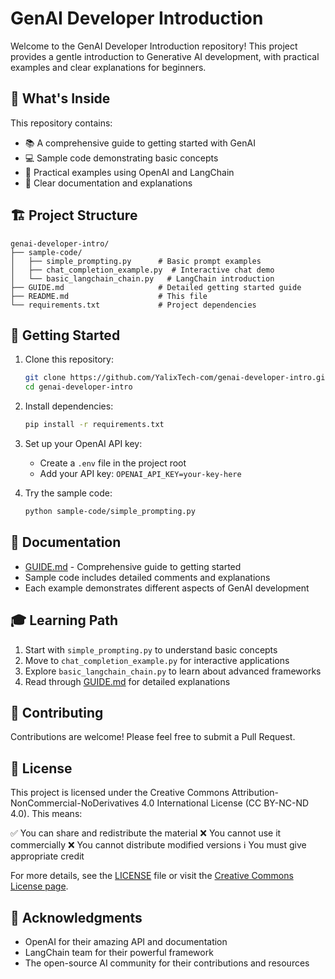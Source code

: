 # GenAI Developer Introduction

Welcome to the GenAI Developer Introduction repository! This project provides a gentle introduction to Generative AI development, with practical examples and clear explanations for beginners.

## 🚀 What's Inside

This repository contains:

- 📚 A comprehensive guide to getting started with GenAI
- 💻 Sample code demonstrating basic concepts
- 🔧 Practical examples using OpenAI and LangChain
- 📝 Clear documentation and explanations

## 🏗️ Project Structure

```
genai-developer-intro/
├── sample-code/
│   ├── simple_prompting.py      # Basic prompt examples
│   ├── chat_completion_example.py  # Interactive chat demo
│   └── basic_langchain_chain.py   # LangChain introduction
├── GUIDE.md                     # Detailed getting started guide
├── README.md                    # This file
└── requirements.txt             # Project dependencies
```

## 🎯 Getting Started

1. Clone this repository:
   ```bash
   git clone https://github.com/YalixTech-com/genai-developer-intro.git
   cd genai-developer-intro
   ```

2. Install dependencies:
   ```bash
   pip install -r requirements.txt
   ```

3. Set up your OpenAI API key:
   - Create a `.env` file in the project root
   - Add your API key: `OPENAI_API_KEY=your-key-here`

4. Try the sample code:
   ```bash
   python sample-code/simple_prompting.py
   ```

## 📖 Documentation

- [GUIDE.md](GUIDE.md) - Comprehensive guide to getting started
- Sample code includes detailed comments and explanations
- Each example demonstrates different aspects of GenAI development

## 🎓 Learning Path

1. Start with `simple_prompting.py` to understand basic concepts
2. Move to `chat_completion_example.py` for interactive applications
3. Explore `basic_langchain_chain.py` to learn about advanced frameworks
4. Read through [GUIDE.md](GUIDE.md) for detailed explanations

## 🤝 Contributing

Contributions are welcome! Please feel free to submit a Pull Request.

## 📄 License

This project is licensed under the Creative Commons Attribution-NonCommercial-NoDerivatives 4.0 International License (CC BY-NC-ND 4.0). This means:

✅ You can share and redistribute the material
❌ You cannot use it commercially
❌ You cannot distribute modified versions
ℹ️ You must give appropriate credit

For more details, see the [LICENSE](LICENSE) file or visit the [Creative Commons License page](https://creativecommons.org/licenses/by-nc-nd/4.0/).

## 🙏 Acknowledgments

- OpenAI for their amazing API and documentation
- LangChain team for their powerful framework
- The open-source AI community for their contributions and resources